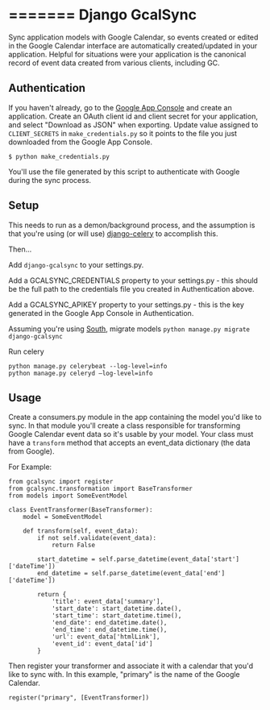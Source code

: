 =======
Django GcalSync
=============

Sync application models with Google Calendar, so events created or edited in the Google Calendar interface are automatically created/updated in your application. Helpful for situations were your application is the canonical record of event data created from various clients, including GC.

Authentication
----- 

If you haven't already, go to the [Google App Console](https://code.google.com/apis/console) and create an application. Create an OAuth client id and client secret for your application, and select "Download as JSON" when exporting. Update value assigned to `CLIENT_SECRETS` in `make_credentials.py` so it points to the file you just downloaded from the Google App Console.

    $ python make_credentials.py

You'll use the file generated by this script to authenticate with Google during the sync process.


Setup
-----

This needs to run as a demon/background process, and the assumption is that you're using (or will use) [django-celery](https://github.com/celery/django-celery) to accomplish this. 

Then...

Add `django-gcalsync` to your settings.py. 
 
Add a GCALSYNC_CREDENTIALS property to your settings.py - this should be the full path to the credentials file you created in Authentication above.

Add a GCALSYNC_APIKEY property to your settings.py - this is the key generated in the Google App Console in Authentication.

Assuming you're using [South](http://south.aeracode.org/), migrate models `python manage.py migrate django-gcalsync`

Run celery

    python manage.py celerybeat --log-level=info
    python manage.py celeryd —log-level=info


Usage
-----

Create a consumers.py module in the app containing the model you'd like to sync. In that module you'll create a class responsible for transforming Google Calendar event data so it's usable by your model. Your class must have a `transform` method that accepts an event_data dictionary (the data from Google).

For Example:

    from gcalsync import register
    from gcalsync.transformation import BaseTransformer
    from models import SomeEventModel

    class EventTransformer(BaseTransformer):
        model = SomeEventModel

        def transform(self, event_data):
            if not self.validate(event_data):
                return False

            start_datetime = self.parse_datetime(event_data['start']['dateTime'])
            end_datetime = self.parse_datetime(event_data['end']['dateTime'])

            return {
                'title': event_data['summary'],
                'start_date': start_datetime.date(),
                'start_time': start_datetime.time(),
                'end_date': end_datetime.date(),
                'end_time': end_datetime.time(),
                'url': event_data['htmlLink'],
                'event_id': event_data['id']
            }

Then register your transformer and associate it with a calendar that you'd like to sync with. In this example, "primary" is the name of the Google Calendar.

    register("primary", [EventTransformer])
